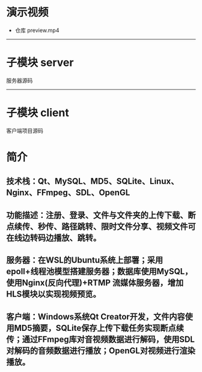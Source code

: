 # 演示视频
- 仓库 preview.mp4


----

# 子模块 server

服务器源码

----

# 子模块 client

客户端项目源码


# 简介

## 技术栈：Qt、MySQL、MD5、SQLite、Linux、Nginx、FFmpeg、SDL、OpenGL

## 功能描述：注册、登录、文件与文件夹的上传下载、断点续传、秒传、路径跳转、限时文件分享、视频文件可在线边转码边播放、跳转。

## 服务器：在WSL的Ubuntu系统上部署；采用 epoll+线程池模型搭建服务器；数据库使用MySQL，使用Nginx(反向代理)+RTMP 流媒体服务器，增加HLS模块以实现视频预览。


## 客户端：Windows系统Qt Creator开发，文件内容使用MD5摘要，SQLite保存上传下载任务实现断点续传；通过FFmpeg库对音视频数据进行解码，使用SDL对解码的音频数据进行播放；OpenGL对视频进行渲染播放。